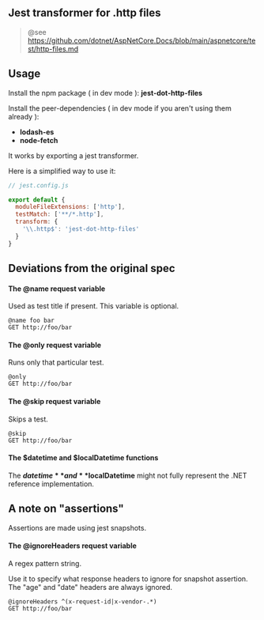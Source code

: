 
## Jest transformer for .http files

> @see https://github.com/dotnet/AspNetCore.Docs/blob/main/aspnetcore/test/http-files.md

## Usage

Install the npm package ( in dev mode ): **jest-dot-http-files**

Install the peer-dependencies ( in dev mode if you aren't using them already ):

- **lodash-es**
- **node-fetch**

It works by exporting a jest transformer.

Here is a simplified way to use it:

```javascript
// jest.config.js

export default {
  moduleFileExtensions: ['http'],
  testMatch: ['**/*.http'],
  transform: {
    '\\.http$': 'jest-dot-http-files'
  }
}

```

## Deviations from the original spec

#### The @name request variable

Used as test title if present. This variable is optional.

```http
@name foo bar
GET http://foo/bar
```

#### The @only request variable

Runs only that particular test.

```http
@only
GET http://foo/bar
```

#### The @skip request variable

Skips a test.

```http
@skip
GET http://foo/bar
```

#### The $datetime and $localDatetime functions

The **$datetime** and **$localDatetime** might not fully represent the .NET reference implementation.

## A note on "assertions"

Assertions are made using jest snapshots.

#### The @ignoreHeaders request variable

A regex pattern string.

Use it to specify what response headers to ignore for snapshot assertion. The "age" and "date" headers are always ignored.

```http
@ignoreHeaders ^(x-request-id|x-vendor-.*)
GET http://foo/bar
```
